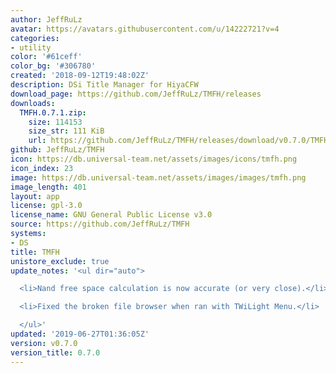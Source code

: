 ```yaml
---
author: JeffRuLz
avatar: https://avatars.githubusercontent.com/u/14222721?v=4
categories:
- utility
color: '#61ceff'
color_bg: '#306780'
created: '2018-09-12T19:48:02Z'
description: DSi Title Manager for HiyaCFW
download_page: https://github.com/JeffRuLz/TMFH/releases
downloads:
  TMFH.0.7.1.zip:
    size: 114153
    size_str: 111 KiB
    url: https://github.com/JeffRuLz/TMFH/releases/download/v0.7.0/TMFH.0.7.1.zip
github: JeffRuLz/TMFH
icon: https://db.universal-team.net/assets/images/icons/tmfh.png
icon_index: 23
image: https://db.universal-team.net/assets/images/images/tmfh.png
image_length: 401
layout: app
license: gpl-3.0
license_name: GNU General Public License v3.0
source: https://github.com/JeffRuLz/TMFH
systems:
- DS
title: TMFH
unistore_exclude: true
update_notes: '<ul dir="auto">

  <li>Nand free space calculation is now accurate (or very close).</li>

  <li>Fixed the broken file browser when ran with TWiLight Menu.</li>

  </ul>'
updated: '2019-06-27T01:36:05Z'
version: v0.7.0
version_title: 0.7.0
---
```

